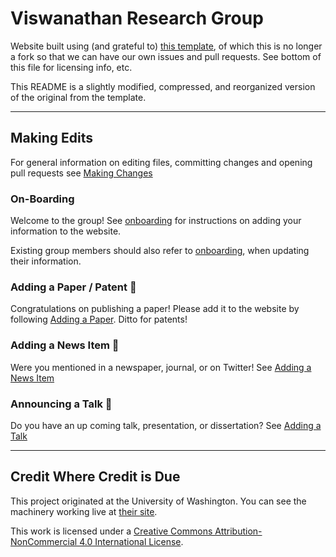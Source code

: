 # Viswanathan Research Group

Website built using (and grateful to) [this template](https://github.com/uwsampa/research-group-web), of which this is no longer a fork so that we can have our own issues and pull requests. See bottom of this file for licensing info, etc.

This README is a slightly modified, compressed, and reorganized version of the original from the template.

---
## Making Edits

For general information on editing files, committing changes and opening pull requests see [Making Changes](docs/making_changes.md)

### On-Boarding

Welcome to the group! See [onboarding] for instructions on adding your information to the website.

Existing group members should also refer to [onboarding], when updating their information.

[onboarding]: docs/onboarding.md

### Adding a Paper / Patent 📄

Congratulations on publishing a paper! Please add it to the website by following [Adding a Paper](docs/new_publication.md). Ditto for patents!


### Adding a News Item 📰

Were you mentioned in a newspaper, journal, or on Twitter! See [Adding a News Item](docs/news.md)


### Announcing a Talk 📣
Do you have an up coming talk, presentation, or dissertation? See [Adding a Talk](docs/news.md#talks)

---

Credit Where Credit is Due
--------------------------
This project originated at the University of Washington. You can see the machinery working live at [their site][sampa].

This work is licensed under a [Creative Commons Attribution-NonCommercial 4.0 International License][license].

[sampa]: http://sampa.cs.washington.edu/
[license]: https://creativecommons.org/licenses/by-nc/4.0/
